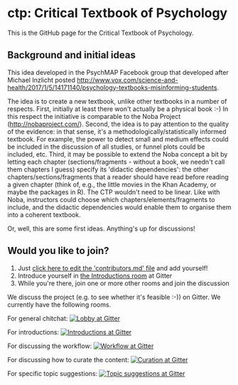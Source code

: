 # ctp: Critical Textbook of Psychology

This is the GitHub page for the Critical Textbook of Psychology.

## Background and initial ideas

This idea developed in the PsychMAP Facebook group that developed after Michael Inzlicht posted http://www.vox.com/science-and-health/2017/1/5/14171140/psychology-textbooks-misinforming-students.

The idea is to create a new textbook, unlike other textbooks in a number of respects. First, initially at least there won't actually be a physical book :-) In this respect the initiative is comparable to the Noba Project (http://nobaproject.com/). Second, the idea is to pay attention to the quality of the evidence: in that sense, it's a methodologically/statistically informed textbook. For example, the power to detect small and medium effects could be included in the discussion of all studies, or funnel plots could be included, etc. Third, it may be possible to extend the Noba concept a bit by letting each chapter (sections/fragments - without a book, we needn't call them chapters I guess) specify its 'didactic dependencies': the other chapters/sections/fragments that a reader should have read before reading a given chapter (think of, e.g., the little movies in the Khan Academy, or maybe the packages in R). The CTP wouldn't need to be linear. Like with Noba, instructors could choose which chapters/elements/fragments to include, and the didactic dependencies would enable them to organise them into a coherent textbook.

Or, well, this are some first ideas. Anything's up for discussions!

## Would you like to join?

1. Just [click here to edit the 'contributors.md' file](https://github.com/psytext/ctp/edit/master/contributors.md) and add yourself!
2. Introduce yourself in [the Introductions room](https://gitter.im/ctpsy/Introductions) at Gitter
3. While you're there, join one or more other rooms and join the discussion

We discuss the project (e.g. to see whether it's feasible :-)) on Gitter. We currently have the following rooms.

For general chitchat: [![Lobby at Gitter](https://img.shields.io/badge/gitter-Lobby-1dce73.svg)](https://gitter.im/ctpsy/Lobby?utm_source=badge&utm_medium=badge&utm_campaign=pr-badge&utm_content=body_badge)

For introductions: [![Introductions at Gitter](https://img.shields.io/badge/gitter-Introductions-1dce73.svg)](https://gitter.im/ctpsy/Introductions?utm_source=badge&utm_medium=badge&utm_campaign=pr-badge&utm_content=body_badge)

For discussing the workflow: [![Workflow at Gitter](https://img.shields.io/badge/gitter-Workflow-1dce73.svg)](https://gitter.im/ctpsy/Workflow?utm_source=badge&utm_medium=badge&utm_campaign=pr-badge&utm_content=body_badge)

For discussing how to curate the content: [![Curation at Gitter](https://img.shields.io/badge/gitter-Curation-1dce73.svg)](https://gitter.im/ctpsy/Curation?utm_source=badge&utm_medium=badge&utm_campaign=pr-badge&utm_content=body_badge)

For specific topic suggestions: [![Topic suggestions at Gitter](https://img.shields.io/badge/gitter-Topics-1dce73.svg)](https://gitter.im/ctpsy/Topic-suggestions?utm_source=badge&utm_medium=badge&utm_campaign=pr-badge&utm_content=body_badge)

